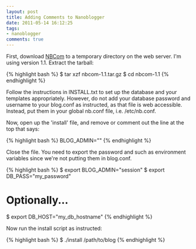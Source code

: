 ```yaml
---
layout: post
title: Adding Comments to Nanoblogger
date: 2011-05-14 16:12:25
tags:
- nanoblogger
comments: true
---
```



First, download [NBCom](http://nhw.pl/blg/articles/nbcom/) to a temporary directory on the web server. I'm using version 1.1. Extract the tarball:

{% highlight bash %}
$ tar xzf nbcom-1.1.tar.gz
$ cd nbcom-1.1
{% endhighlight %}

Follow the instructions in INSTALL.txt to set up the database and your templates appropriately. However, do not add your database password and username to your blog.conf as instructed, as that file is web accessible. Instead, put them in your global nb.conf file, i.e. /etc/nb.conf.

Now, open up the 'install' file, and remove or comment out the line at the top that says:

{% highlight bash %}
BLOG_ADMIN=""
{% endhighlight %}

Close the file. You need to export the password and such as environment variables since we're not putting them in blog.conf.

{% highlight bash %}
$ export BLOG_ADMIN="session"
$ export DB_PASS="my_password"
# Optionally...
$ export DB_HOST="my_db_hostname"
{% endhighlight %}

Now run the install script as instructed:

{% highlight bash %}
$ ./install /path/to/blog
{% endhighlight %}

